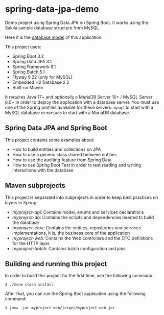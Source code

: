 # spring-data-jpa-demo

Demo project using Spring Data JPA on Spring Boot. It works using the Sakila sample database structure from MySQL.

Here it is the [database model](https://dev.mysql.com/doc/sakila/en/sakila-structure.html) of this application.

This project uses:

- Spring Boot 3.2
- Spring Data JPA 3.1
- Spring Framework 6.1
- Spring Batch 5.1
- Flyway 9.22 (only for MySQL)
- Embedded H2 Database 2.2
- Built-on Maven

It requires Java 17+ and optionally a MariaDB Server 10+ / MySQL Server 8.0+ in order to deploy the application with a
database server. You must use one of the Spring profiles available for these servers: `mysql` to start with a MySQL
database or `mariadb` to start with a MariaDB database.

## Spring Data JPA and Spring Boot

This project contains some examples about:

- How to build entities and collections on JPA
- How to use a generic class shared between entities
- How to use the auditing feature from Spring Data
- How to use Spring Boot Test in order to test reading and writing interactions with the database

## Maven subprojects

This project is separated into subprojects in order to keep best practices on layers in Spring:

- *myproject-api*: Contains model, enums and services declarations
- *myproject-db*: Contains the scripts and dependencies needed to build the database
- *myproject-core*: Contains the entities, repositories and services implementations, it is, the business core of the application
- *myproject-web*: Contains the Web controllers and the DTO definitions for the HTTP layer.
- *myproject-batch*: Contains batch configuration and jobs

## Building and running this project

In order to build this project for the first time, use the following command:

    $ ./mvnw clean install
  
 After that, you can run the Spring Boot application using the following command:
 
    $ java -jar myproject-web/target/myproject-web.jar
